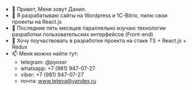 - 👋 Привет, Меня зовут Данил.
- 👀 Я разрабатываю сайты на Wordpress и 1C-Bitrix, пилю свои проекты на React.js
- 🌱 Последние пять месяцев параллельно изучаю технологии разработки пользовательских интерфейсов (Front-end)
- 💞️ Хочу поучаствовать в разработке проекта на стаке TS + React.js + Redux
- 📫 Меня можно найти тут:
  - telegram: @pyoser
  - whatsapp: +7 (981) 947-07-27
  - viber: +7 (981) 947-07-27
  - почта: www.teteva@yandex.ru
